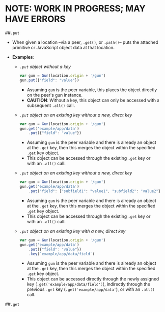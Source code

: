 # NOTE: WORK IN PROGRESS; MAY HAVE ERRORS

##`.put`
 - When given a location –via a peer, `.get()`, or `.path()`– puts the attached primitive or JavaScript object data at that location.

 - **Examples**:  
   - _`.put` object without a key_

     ```javascript  
     var gun = Gun(location.origin + '/gun')  
     gun.put({"field": "value"})  
     ```   
     - Assuming `gun` is the peer variable, this places the object directly on the peer's gun instance.  
     - **CAUTION**: Without a key, this object can only be accessed with a subsequent `.all()` call.    

   - _`.put` object on an existing key without a new, direct key_

     ```javascript  
     var gun = Gun(location.origin + '/gun')  
     gun.get('example/app/data')  
         .put({"field": "value"})  
     ```  
     - Assuming `gun` is the peer variable and there is already an object at the `.get` key, then this merges the object within the specified `.get` key object.  
     - This object can be accessed through the existing `.get` key or with an `.all()` call.

   - _`.put` object on an existing key without a new, direct key_

     ```javascript  
     var gun = Gun(location.origin + '/gun')  
     gun.get('example/app/data')  
         .put("field": {"subfield1": "value1", "subfield2": "value2"})  
     ```  
     - Assuming `gun` is the peer variable and there is already an object at the `.get` key, then this merges the object within the specified `.get` key object.  
     - This object can be accessed through the existing `.get` key or with an `.all()` call.

   - _`.put` object on an existing key with a new, direct key_

     ```javascript  
     var gun = Gun(location.origin + '/gun')  
     gun.get('example/app/data')  
         .put({"field": "value"})  
         .key(`example/app/data/field`)
     ```  
     - Assuming `gun` is the peer variable and there is already an object at the `.get` key, then this merges the object within the specified `.get` key object.  
     - This object can be accessed directly through the newly assigned key (`.get('example/app/data/field')`), indirectly through the previous `.get` key (`.get('example/app/data'`), or with an `.all()` call. 

##`.get`